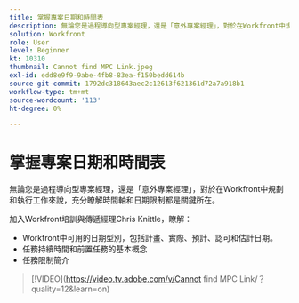 ```yaml
---
title: 掌握專案日期和時間表
description: 無論您是過程導向型專案經理，還是「意外專案經理」，對於在Workfront中規劃和執行工作來說，充分瞭解時間軸和日期限制都是關鍵所在。
solution: Workfront
role: User
level: Beginner
kt: 10310
thumbnail: Cannot find MPC Link.jpeg
exl-id: edd8e9f9-9abe-4fb8-83ea-f150bedd614b
source-git-commit: 1792dc318643aec2c12613f621361d72a7a918b1
workflow-type: tm+mt
source-wordcount: '113'
ht-degree: 0%

---
```


# 掌握專案日期和時間表

無論您是過程導向型專案經理，還是「意外專案經理」，對於在Workfront中規劃和執行工作來說，充分瞭解時間軸和日期限制都是關鍵所在。

加入Workfront培訓與傳遞經理Chris Knittle，瞭解：

* Workfront中可用的日期型別，包括計畫、實際、預計、認可和估計日期。
* 任務持續時間和前置任務的基本概念
* 任務限制簡介

>[!VIDEO](https://video.tv.adobe.com/v/Cannot find MPC Link/？quality=12&amp;learn=on)
